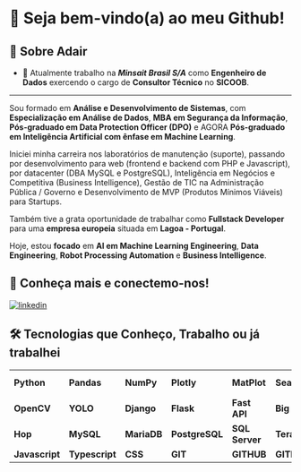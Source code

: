 # 👋 Seja bem-vindo(a) ao meu Github!

## 📢 Sobre Adair

- 🔭 Atualmente trabalho na ***Minsait Brasil S/A*** como **Engenheiro de Dados** exercendo o cargo de **Consultor Técnico** no **SICOOB**.
---

Sou formado em **Análise e Desenvolvimento de Sistemas**, com **Especialização em Análise de Dados**, **MBA em Segurança da Informação**, **Pós-graduado em Data Protection Officer (DPO)** e AGORA **Pós-graduado em Inteligência Artificial com ênfase em Machine Learning**. 

Iniciei minha carreira nos laboratórios de manutenção (suporte), passando por desenvolvimento para web (frontend e backend com PHP e Javascript), por datacenter (DBA MySQL e PostgreSQL), Inteligência em Negócios e Competitiva (Business Intelligence), Gestão de TIC na Administração Pública / Governo e Desenvolvimento de MVP (Produtos Mínimos Viáveis) para Startups.

Também tive a grata oportunidade de trabalhar como **Fullstack Developer** para uma **empresa europeia** situada em **Lagoa - Portugal**.

Hoje, estou **focado** em **AI em Machine Learning Engineering**, **Data Engineering**, **Robot Processing Automation** e **Business Intelligence**.



## 🔗 Conheça mais e conectemo-nos!
[![linkedin](https://img.shields.io/badge/linkedin-0A66C2?style=for-the-badge&logo=linkedin&logoColor=white)](https://www.linkedin.com/in/adaircommodo/)



## 🛠 Tecnologias que Conheço, Trabalho ou já trabalhei

|||||||||||
|--------------|--------------|--------------|--------------|--------------|--------------|--------------|--------------|--------------|--------------|
|**Python**|**Pandas**|**NumPy**|**Plotly**|**MatPlot**|**Seaborn**|**Scikit-learn**|**Keras**|**Tensorflow**|**PyTorch**|
|**OpenCV**|**YOLO**|**Django**|**Flask**|**Fast API**|**Big Data**|**Data Warehouse**|**Data Lake**|**Data Lakehouse**|**Delta Lakehouse**|**IBM Datastage**|**Pentaho Data Integration**|
|**Hop**|**MySQL**|**MariaDB**|**PostgreSQL**|**SQL Server**|**Terada**|**Netezza**|**DB2**|**Shell Scripting**|**PHP**|
|**Javascript**|**Typescript**|**CSS**|**GIT**|**GITHUB**|**GITLAB**|**SVN**||||

